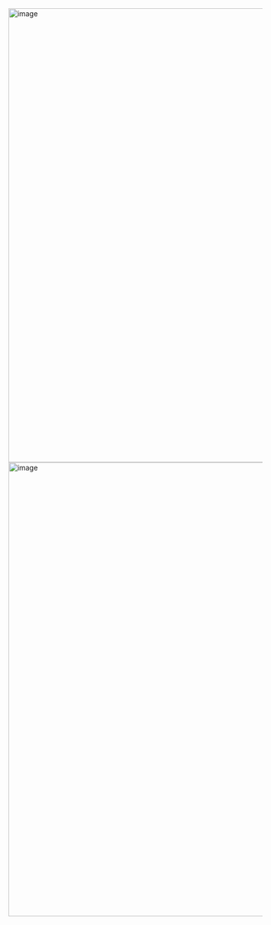 <img width="1440" height="900" alt="image" src="https://github.com/user-attachments/assets/9b09a9c7-a7f4-4262-8b14-73856f375190" />
<img width="1440" height="900" alt="image" src="https://github.com/user-attachments/assets/10002723-3e5d-4fa6-8c17-573fa367c532" />
